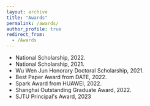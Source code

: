 ```yaml
---
layout: archive
title: "Awards"
permalink: /awards/
author_profile: true
redirect_from:
  - /Awards
---
```


<!-- {% include base_path %} -->

* National Scholarship, 2022.
* National Scholarship, 2021.
* Wu Wen Jun Honorary Doctoral Scholarship, 2021.
* Best Paper Award from DATE, 2022.
* Spark Award from HUAWEI, 2022.
* Shanghai Outstanding Graduate Award, 2022.
* SJTU Principal's Award, 2023